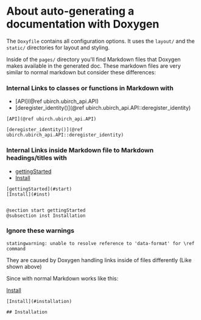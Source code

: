 
# About auto-generating a documentation with Doxygen
The `Doxyfile` contains all configuration options. 
It uses the `layout/` and the `static/` directories for layout and styling.

Inside of the `pages/` directory you'll find Markdown files that Doxygen makes available in the generated doc.
These markdown files are very similar to normal markdown but consider these differences:

### Internal Links to classes or functions in Markdown with
- [API](@ref ubirch.ubirch_api.API)
- [deregister_identity()](@ref ubirch.ubirch_api.API::deregister_identity)
```
[API](@ref ubirch.ubirch_api.API)

[deregister_identity()](@ref ubirch.ubirch_api.API::deregister_identity)
```

### Internal Links inside Markdown file to Markdown headings/titles with
- [gettingStarted](#start)
- [Install](#inst)

```
[gettingStarted](#start)
[Install](#inst)


@section start gettingStarted
@subsection inst Installation
```

### Ignore these warnings 
```statingwarning: unable to resolve reference to 'data-format' for \ref command```

They are caused by Doxygen handling links inside of files differently (Like shown above)

Since with normal Markdown works like this:

[Install](#installation)

```
[Install](#installation)

## Installation
```





